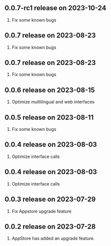 ## 0.0.7-rc1 release on 2023-10-24
1. Fix some known bugs
## 0.0.7 release on 2023-08-23
1. Fix some known bugs
## 0.0.7 release on 2023-08-23
1. Fix some known bugs
## 0.0.6 release on 2023-08-15
1. Optimize multilingual and web interfaces
## 0.0.5 release on 2023-08-11
1. Fix some known bugs
## 0.0.4 release on 2023-08-03
1. Optimize interface calls
## 0.0.4 release on 2023-08-03
1. Optimize interface calls
## 0.0.3 release on 2023-07-29
1. Fix Appstore upgrade feature
## 0.0.2 release on 2023-07-28
1. AppStore has added an upgrade feature.  